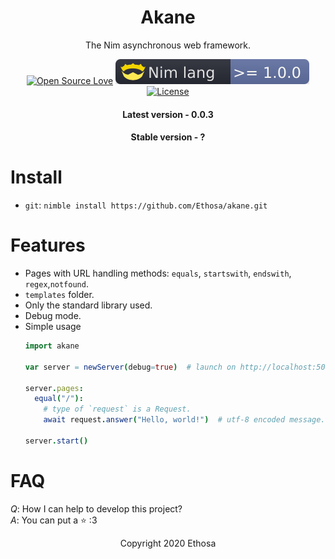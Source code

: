 <h1 align="center">Akane</h1>
<div align="center">The Nim asynchronous web framework.

[![Open Source Love](https://badges.frapsoft.com/os/v1/open-source.png?v=103)](https://github.com/ellerbrock/open-source-badges/)
[![Nim language-plastic](https://github.com/Ethosa/yukiko/blob/master/nim-lang.svg)](https://github.com/Ethosa/yukiko/blob/master/nim-lang.svg)
[![License](https://img.shields.io/github/license/Ethosa/akane)](https://github.com/Ethosa/akane/blob/master/LICENSE)

<h4>Latest version - 0.0.3</h4>
<h4>Stable version - ?</h4>
</div>

# Install
-   `git`: `nimble install https://github.com/Ethosa/akane.git`


# Features
-   Pages with URL handling methods: `equals`, `startswith`, `endswith`, `regex`,`notfound`.
-   `templates` folder.
-   Only the standard library used.
-   Debug mode.
-   Simple usage
    ```nim
    import akane

    var server = newServer(debug=true)  # launch on http://localhost:5000

    server.pages:
      equal("/"):
        # type of `request` is a Request.
        await request.answer("Hello, world!")  # utf-8 encoded message.

    server.start()
    ```


# FAQ
*Q*: How I can help to develop this project?  
*A*: You can put a :star: :3


<div align="center">
  Copyright 2020 Ethosa
</div>
